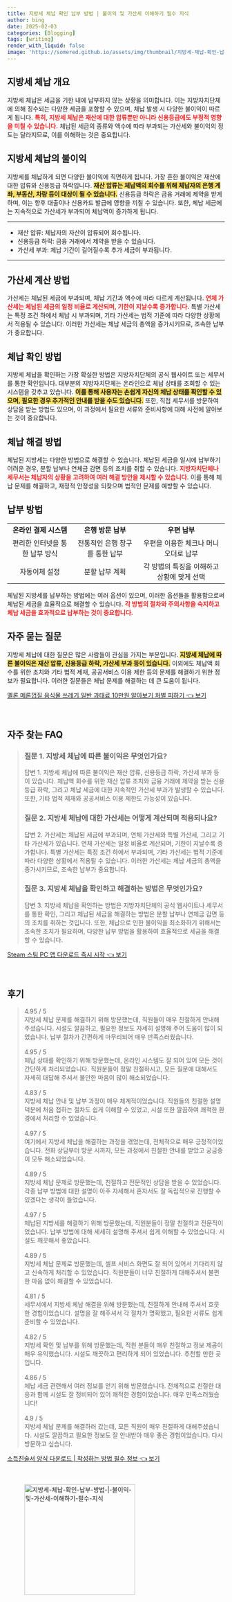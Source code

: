```yaml
---
title: 지방세 체납 확인 납부 방법 | 불이익 및 가산세 이해하기 필수 지식
author: bing
date: 2025-02-03
categories: [Blogging]
tags: [writing]
render_with_liquid: false
image: 'https://somered.github.io/assets/img/thumbnail/지방세-체납-확인-납부-방법-|-불이익-및-가산세-이해하기-필수-지식.webp'
---
```



<h2 id='지방세 체납 개요'>지방세 체납 개요</h2>

<p>지방세 체납은 세금을 기한 내에 납부하지 않는 상황을 의미합니다. 이는 지방자치단체에 의해 징수되는 다양한 세금을 포함할 수 있으며, 체납 발생 시 다양한 불이익이 따르게 됩니다. <b><span style="color: #ee2323;">특히, 지방세 체납은 재산에 대한 압류뿐만 아니라 신용등급에도 부정적 영향을 미칠 수 있습니다.</span></b> 체납된 세금의 종류와 액수에 따라 부과되는 가산세와 불이익의 정도는 달라지므로, 이를 이해하는 것은 중요합니다.</p>

<h2 id='지방세 체납의 불이익'>지방세 체납의 불이익</h2>

<p>지방세를 체납하게 되면 다양한 불이익에 직면하게 됩니다. 가장 흔한 불이익은 재산에 대한 압류와 신용등급 하락입니다. <b><span style="background-color: #ffe066;">재산 압류는 체납액의 회수를 위해 체납자의 은행 계좌, 부동산, 차량 등이 대상이 될 수 있습니다.</span></b> 신용등급 하락은 금융 거래에 제약을 받게 하며, 이는 향후 대출이나 신용카드 발급에 영향을 끼칠 수 있습니다. 또한, 체납 세금에는 지속적으로 가산세가 부과되어 체납액이 증가하게 됩니다.</p>

<hr />

<ul>
    <li>재산 압류: 체납자의 자산이 압류되어 회수됩니다.</li>
    <li>신용등급 하락: 금융 거래에서 제약을 받을 수 있습니다.</li>
    <li>가산세 부과: 체납 기간이 길어질수록 추가 세금이 부과됩니다.</li>
</ul>

<hr />

<h2 id='가산세 계산 방법'>가산세 계산 방법</h2>

<p>가산세는 체납된 세금에 부과되며, 체납 기간과 액수에 따라 다르게 계산됩니다. <b><span style="color: #ee2323;">연체 가산세는 체납된 세금의 일정 비율로 계산되며, 기한이 지날수록 증가합니다.</span></b> 특별 가산세는 특정 조건 하에서 체납 시 부과되며, 기타 가산세는 법적 기준에 따라 다양한 상황에서 적용될 수 있습니다. 이러한 가산세는 체납 세금의 총액을 증가시키므로, 조속한 납부가 중요합니다. </p>

<h2 id='체납 확인 방법'>체납 확인 방법</h2>

<p>지방세 체납을 확인하는 가장 확실한 방법은 지방자치단체의 공식 웹사이트 또는 세무서를 통한 확인입니다. 대부분의 지방자치단체는 온라인으로 체납 상태를 조회할 수 있는 시스템을 갖추고 있습니다. <b><span style="background-color: #ffe066;">이를 통해 사용자는 손쉽게 자신의 체납 상태를 확인할 수 있으며, 필요한 경우 추가적인 안내를 받을 수도 있습니다.</span></b> 또한, 직접 세무서를 방문하여 상담을 받는 방법도 있으며, 이 과정에서 필요한 서류와 준비사항에 대해 사전에 알아보는 것이 중요합니다.</p>

<h2 id='체납 해결 방법'>체납 해결 방법</h2>

<p>체납된 지방세는 다양한 방법으로 해결할 수 있습니다. 체납된 세금을 일시에 납부하기 어려운 경우, 분할 납부나 연체금 감면 등의 조치를 취할 수 있습니다. <b><span style="color: #ee2323;">지방자치단체나 세무서는 체납자의 상황을 고려하여 여러 해결 방안을 제시할 수 있습니다.</span></b> 이를 통해 체납 문제를 해결하고, 재정적 안정성을 되찾으며 법적인 문제를 예방할 수 있습니다.</p>

<h2 id='납부 방법'>납부 방법</h2>

<table>
    <tr>
        <td style="text-align: center; height: 17px;"><b>온라인 결제 시스템</b></td>
        <td style="text-align: center; height: 17px;"><b>은행 방문 납부</b></td>
        <td style="text-align: center; height: 17px;"><b>우편 납부</b></td>
    </tr>
    <tr>
        <td style="text-align: center; height: 17px;">편리한 인터넷을 통한 납부 방식</td>
        <td style="text-align: center; height: 17px;">전통적인 은행 창구를 통한 납부</td>
        <td style="text-align: center; height: 17px;">우편을 이용한 체크나 머니오더로 납부</td>
    </tr>
    <tr>
        <td style="text-align: center; height: 17px;">자동이체 설정</td>
        <td style="text-align: center; height: 17px;">분할 납부 계획</td>
        <td style="text-align: center; height: 17px;">각 방법의 특징을 이해하고 상황에 맞게 선택</td>
    </tr>
</table>

<p>체납된 지방세를 납부하는 방법에는 여러 옵션이 있으며, 이러한 옵션들을 활용함으로써 체납된 세금을 효율적으로 해결할 수 있습니다. <b><span style="color: #ee2323;">각 방법의 절차와 주의사항을 숙지하고 체납 세금을 효과적으로 납부하는 것이 중요합니다.</span></b></p>

<h2 id='자주 묻는 질문'>자주 묻는 질문</h2>

<p>지방세 체납에 대한 질문은 많은 사람들이 관심을 가지는 부분입니다. <b><span style="background-color: #ffe066;">지방세 체납에 따른 불이익은 재산 압류, 신용등급 하락, 가산세 부과 등이 있습니다.</span></b> 이외에도 체납액 회수를 위한 조치와 기타 법적 제재, 공공서비스 이용 제한 등의 문제를 해결하기 위한 정보가 필요합니다. 이러한 질문들은 체납 문제를 해결하는 데 큰 도움이 됩니다.</p>


<p><a class="click-button" title="멜론 메론껍질 음식물 쓰레기 일반 과태료 10만원 알아보기 처벌 피하기" href="https://somered.github.io/posts/%EB%A9%9C%EB%A1%A0-%EB%A9%94%EB%A1%A0%EA%BB%8D%EC%A7%88-%EC%9D%8C%EC%8B%9D%EB%AC%BC-%EC%93%B0%EB%A0%88%EA%B8%B0-%EC%9D%BC%EB%B0%98-%EA%B3%BC%ED%83%9C%EB%A3%8C-10%EB%A7%8C%EC%9B%90-%EC%95%8C%EC%95%84%EB%B3%B4%EA%B8%B0-%EC%B2%98%EB%B2%8C-%ED%94%BC%ED%95%98%EA%B8%B0/" rel="dofollow">멜론 메론껍질 음식물 쓰레기 일반 과태료 10만원 알아보기 처벌 피하기 👈 보기</a></p><br>
<h2 id='자주_찾는_FAQ'>자주 찾는 FAQ</h2>
<div itemscope="" itemtype="https://schema.org/FAQPage"> 
<blockquote> 
<div itemscope="" itemprop="mainEntity" itemtype="https://schema.org/Question"> 
<h3 itemprop="name">질문 1. 지방세 체납에 따른 불이익은 무엇인가요?</h3> 
<div itemscope="" itemprop="acceptedAnswer" itemtype="https://schema.org/Answer"> 
<span itemprop="text"> 
<p>답변 1. 지방세 체납에 따른 불이익은 재산 압류, 신용등급 하락, 가산세 부과 등이 있습니다. 체납액 회수를 위한 재산 압류 조치와 금융 거래에 제약을 받는 신용등급 하락, 그리고 체납 세금에 대한 지속적인 가산세 부과가 발생할 수 있습니다. 또한, 기타 법적 제재와 공공서비스 이용 제한도 가능성이 있습니다.</p> 
</span> 
</div> 
</div> 

<div itemscope="" itemprop="mainEntity" itemtype="https://schema.org/Question"> 
<h3 itemprop="name">질문 2. 지방세 체납에 대한 가산세는 어떻게 계산되며 적용되나요?</h3> 
<div itemscope="" itemprop="acceptedAnswer" itemtype="https://schema.org/Answer"> 
<span itemprop="text"> 
<p>답변 2. 가산세는 체납된 세금에 부과되며, 연체 가산세와 특별 가산세, 그리고 기타 가산세가 있습니다. 연체 가산세는 일정 비율로 계산되며, 기한이 지날수록 증가합니다. 특별 가산세는 특정 조건 하에서 부과되며, 기타 가산세는 법적 기준에 따라 다양한 상황에서 적용될 수 있습니다. 이러한 가산세는 체납 세금의 총액을 증가시키므로, 조속한 납부가 중요합니다.</p> 
</span> 
</div> 
</div> 

<div itemscope="" itemprop="mainEntity" itemtype="https://schema.org/Question"> 
<h3 itemprop="name">질문 3. 지방세 체납을 확인하고 해결하는 방법은 무엇인가요?</h3> 
<div itemscope="" itemprop="acceptedAnswer" itemtype="https://schema.org/Answer"> 
<span itemprop="text"> 
<p>답변 3. 지방세 체납을 확인하는 방법은 지방자치단체의 공식 웹사이트나 세무서를 통한 확인, 그리고 체납된 세금을 해결하는 방법은 분할 납부나 연체금 감면 등의 조치를 취하는 것입니다. 또한, 체납으로 인한 불이익을 최소화하기 위해서는 조속한 조치가 필요하며, 다양한 납부 방법을 활용하여 효율적으로 세금을 해결할 수 있습니다.</p> 
</span> 
</div> 
</div> 
</blockquote> 
</div>
<p><a class="click-button" title="Steam 스팀 PC 앱 다운로드 즉시 시작" href="https://somered.github.io/posts/Steam-%EC%8A%A4%ED%8C%80-PC-%EC%95%B1-%EB%8B%A4%EC%9A%B4%EB%A1%9C%EB%93%9C-%EC%A6%89%EC%8B%9C-%EC%8B%9C%EC%9E%91/" rel="dofollow">Steam 스팀 PC 앱 다운로드 즉시 시작 👈 보기</a></p><br>
<h2 id='후기'>후기</h2>
<div itemscope itemtype="https://schema.org/Product">
  <blockquote>
  <div itemprop="review" itemscope itemtype="https://schema.org/Review">
      <div itemprop="reviewRating" itemscope itemtype="https://schema.org/Rating"> <span itemprop="ratingValue">4.95</span> / <span itemprop="bestRating">5</span> </div>
      <span itemprop="reviewBody">지방세 체납 문제를 해결하기 위해 방문했는데, 직원들이 매우 친절하게 안내해 주셨습니다. 시설도 깔끔하고, 필요한 정보도 자세히 설명해 주어 도움이 많이 되었습니다. 납부 절차가 간편하게 마무리되어 매우 만족스러웠습니다.</span>
  </div>
  <br>
  <div itemprop="review" itemscope itemtype="https://schema.org/Review">
      <div itemprop="reviewRating" itemscope itemtype="https://schema.org/Rating"> <span itemprop="ratingValue">4.95</span> / <span itemprop="bestRating">5</span> </div>
      <span itemprop="reviewBody">체납 상태를 확인하기 위해 방문했는데, 온라인 시스템도 잘 되어 있어 모든 것이 간단하게 처리되었습니다. 직원분들이 정말 친절하시고, 모든 질문에 대해서도 자세히 대답해 주셔서 불안한 마음이 많이 해소되었습니다.</span>
  </div>
  <br>
  <div itemprop="review" itemscope itemtype="https://schema.org/Review">
      <div itemprop="reviewRating" itemscope itemtype="https://schema.org/Rating"> <span itemprop="ratingValue">4.83</span> / <span itemprop="bestRating">5</span> </div>
      <span itemprop="reviewBody">지방세 체납 안내 및 납부 과정이 매우 체계적이었습니다. 직원들의 친절한 설명 덕분에 처음 접하는 절차도 쉽게 이해할 수 있었고, 시설 또한 깔끔하여 쾌적한 환경에서 처리할 수 있었습니다.</span>
  </div>
  <br>
  <div itemprop="review" itemscope itemtype="https://schema.org/Review">
      <div itemprop="reviewRating" itemscope itemtype="https://schema.org/Rating"> <span itemprop="ratingValue">4.97</span> / <span itemprop="bestRating">5</span> </div>
      <span itemprop="reviewBody">여기에서 지방세 체납을 해결하는 과정을 겪었는데, 전체적으로 매우 긍정적이었습니다. 전화 상담부터 방문 시까지, 모든 과정에서 친절한 안내를 받았고 궁금증이 모두 해소되었습니다.</span>
  </div>
  <br>
  <div itemprop="review" itemscope itemtype="https://schema.org/Review">
      <div itemprop="reviewRating" itemscope itemtype="https://schema.org/Rating"> <span itemprop="ratingValue">4.89</span> / <span itemprop="bestRating">5</span> </div>
      <span itemprop="reviewBody">지방세 체납 문제로 방문했는데, 친절하고 전문적인 상담을 받을 수 있었습니다. 각종 납부 방법에 대한 설명이 아주 자세해서 혼자서도 잘 독립적으로 진행할 수 있겠다는 생각이 들었습니다.</span>
  </div>
  <br>
  <div itemprop="review" itemscope itemtype="https://schema.org/Review">
      <div itemprop="reviewRating" itemscope itemtype="https://schema.org/Rating"> <span itemprop="ratingValue">4.97</span> / <span itemprop="bestRating">5</span> </div>
      <span itemprop="reviewBody">체납된 지방세를 해결하기 위해 방문했는데, 직원분들이 정말 친절하고 전문적이었습니다. 납부 방법에 대해 세세히 설명해 주셔서 쉽게 이해할 수 있었습니다. 시설도 깨끗해서 좋았습니다.</span>
  </div>
  <br>
  <div itemprop="review" itemscope itemtype="https://schema.org/Review">
      <div itemprop="reviewRating" itemscope itemtype="https://schema.org/Rating"> <span itemprop="ratingValue">4.89</span> / <span itemprop="bestRating">5</span> </div>
      <span itemprop="reviewBody">지방세 체납 문제로 방문했는데, 셀프 서비스 화면도 잘 되어 있어서 기다리지 않고 신속하게 처리할 수 있었습니다. 직원분들이 너무 친절하게 대해주셔서 불편한 마음 없이 해결할 수 있었습니다.</span>
  </div>
  <br>
  <div itemprop="review" itemscope itemtype="https://schema.org/Review">
      <div itemprop="reviewRating" itemscope itemtype="https://schema.org/Rating"> <span itemprop="ratingValue">4.81</span> / <span itemprop="bestRating">5</span> </div>
      <span itemprop="reviewBody">세무서에서 지방세 체납 해결을 위해 방문했는데, 친절하게 안내해 주셔서 흐뭇한 경험이었습니다. 설명을 잘 해주셔서 각 절차가 명확했고, 필요한 서류도 쉽게 준비할 수 있었습니다.</span>
  </div>
  <br>
  <div itemprop="review" itemscope itemtype="https://schema.org/Review">
      <div itemprop="reviewRating" itemscope itemtype="https://schema.org/Rating"> <span itemprop="ratingValue">4.82</span> / <span itemprop="bestRating">5</span> </div>
      <span itemprop="reviewBody">지방세 확인 및 납부를 위해 방문했는데, 직원 분들이 매우 친절하고 정보 제공이 매우 유익했습니다. 시설도 깨끗하고 편리하게 되어 있었습니다. 추천할 만한 곳입니다.</span>
  </div>
  <br>
  <div itemprop="review" itemscope itemtype="https://schema.org/Review">
      <div itemprop="reviewRating" itemscope itemtype="https://schema.org/Rating"> <span itemprop="ratingValue">4.86</span> / <span itemprop="bestRating">5</span> </div>
      <span itemprop="reviewBody">체납 세금 관련해서 여러 정보를 얻기 위해 방문했습니다. 전체적으로 친절한 대응과 함께 시설도 잘 정비되어 있어 쾌적한 경험이었습니다. 매우 만족스러웠습니다!</span>
  </div>
  <br>
  <div itemprop="review" itemscope itemtype="https://schema.org/Review">
      <div itemprop="reviewRating" itemscope itemtype="https://schema.org/Rating"> <span itemprop="ratingValue">4.9</span> / <span itemprop="bestRating">5</span> </div>
      <span itemprop="reviewBody">지방세 체납 문제를 해결하러 갔는데, 모든 직원이 매우 친절하게 대해주셨습니다. 시설도 깔끔하고 필요한 정보도 잘 안내받아 매우 좋은 경험이었습니다. 다시 방문하고 싶습니다.</span>
  </div>
  </blockquote>
</div>
<p><a class="click-button" title="소득진술서 양식 다운로드 | 작성하는 방법 필수 정보" href="https://somered.github.io/posts/%EC%86%8C%EB%93%9D%EC%A7%84%EC%88%A0%EC%84%9C-%EC%96%91%EC%8B%9D-%EB%8B%A4%EC%9A%B4%EB%A1%9C%EB%93%9C-%EC%9E%91%EC%84%B1%ED%95%98%EB%8A%94-%EB%B0%A9%EB%B2%95-%ED%95%84%EC%88%98-%EC%A0%95%EB%B3%B4/" rel="dofollow">소득진술서 양식 다운로드 | 작성하는 방법 필수 정보 👈 보기</a></p><br>
<figure class="image"><img src="https://somered.github.io/assets/img/thumbnail/지방세-체납-확인-납부-방법-|-불이익-및-가산세-이해하기-필수-지식.webp" alt="지방세-체납-확인-납부-방법-|-불이익-및-가산세-이해하기-필수-지식" width="256" height="256"></figure>
